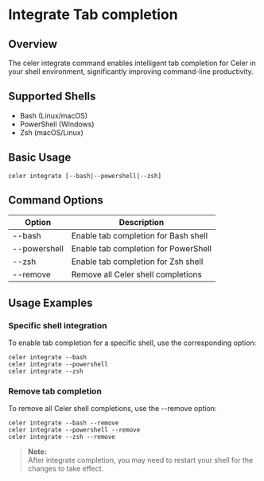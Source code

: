 # Integrate Tab completion

## Overview

The celer integrate command enables intelligent tab completion for Celer in your shell environment, significantly improving command-line productivity.

## Supported Shells

- Bash (Linux/macOS)
- PowerShell (Windows)
- Zsh (macOS/Linux)

## Basic Usage

```shell
celer integrate [--bash|--powershell|--zsh]
```

## Command Options

| Option	| Description	|
| -------- | -------- |
| --bash	| Enable tab completion for Bash shell	|
| --powershell	| Enable tab completion for PowerShell	|
| --zsh	| Enable tab completion for Zsh shell	|
| --remove	| Remove all Celer shell completions	|

## Usage Examples

### Specific shell integration

To enable tab completion for a specific shell, use the corresponding option:

```shell
celer integrate --bash
celer integrate --powershell
celer integrate --zsh
```

### Remove tab completion

To remove all Celer shell completions, use the --remove option:

```shell
celer integrate --bash --remove
celer integrate --powershell --remove
celer integrate --zsh --remove
```

> **Note:**   
>After integrate completion, you may need to restart your shell for the changes to take effect.
